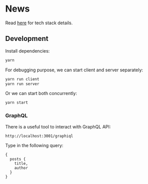# News

Read [here](https://github.com/block-dog/news/issues/1) for tech stack details.

## Development

Install dependencies:

```bash
yarn
```

For debugging purpose, we can start client and server separately:

```bash
yarn run client
yarn run server
```

Or we can start both concurrently:

```bash
yarn start
```

### GraphQL

There is a useful tool to interact with GraphQL API:

`http://localhost:3001/graphiql`

Type in the following query:

```
{
  posts {
    title,
    author
  }
}
```
